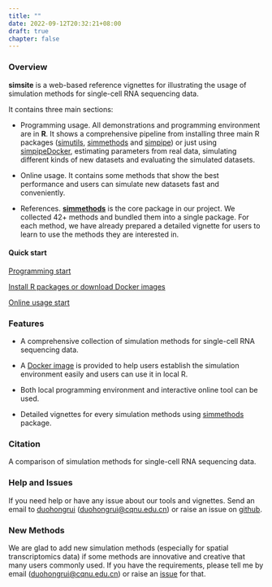 ```yaml
---
title: ""
date: 2022-09-12T20:32:21+08:00
draft: true
chapter: false
---
```


### Overview

**simsite** is a web-based reference vignettes for illustrating the usage of simulation methods for single-cell RNA sequencing data.

It contains three main sections:

* Programming usage. All demonstrations and programming environment are in **R**. It shows a comprehensive pipeline from installing three main R packages ([simutils](https://github.com/duohongrui/simutils), [simmethods](https://github.com/duohongrui/simmethods) and [simpipe](https://github.com/duohongrui/simpipe)) or just using [simpipeDocker](https://github.com/duohongrui/simpipe_Docker), estimating parameters from real data, simulating different kinds of new datasets and evaluating the simulated datasets.

* Online usage. It contains some methods that show the best performance and users can simulate new datasets fast and conveniently.

* References. [**simmethods**](https://github.com/duohongrui/simmethods) is the core package in our project. We collected 42+ methods and bundled them into a single package. For each method, we have already prepared a detailed vignette for users to learn to use the methods they are interested in.

#### Quick start

[Programming start](/programming_usage/)

[Install R packages or download Docker images](/programming_usage/1-installation)

[Online usage start](/online_usage/)

### Features

* A comprehensive collection of simulation methods for single-cell RNA sequencing data.

* A [Docker image](https://hub.docker.com/r/duohongrui/simpipe) is provided to help users establish the simulation environment easily and users can use it in local R.

* Both local programming environment and interactive online tool can be used.

* Detailed vignettes for every simulation methods using [simmethods](https://github.com/duohongrui/simmethods) package.


### Citation
A comparison of simulation methods for single-cell RNA sequencing data.

### Help and Issues

If you need help or have any issue about our tools and vignettes. Send an email to [duohongrui](https://github.com/duohongrui) (duohongrui@cqnu.edu.cn) or raise an issue on [github](https://github.com/duohongrui).

### New Methods

We are glad to add new simulation methods (especially for spatial transcriptomics data) if some methods are innovative and creative that many users commonly used. If you have the requirements, please tell me by email (duohongrui@cqnu.edu.cn) or raise an [issue](https://github.com/duohongrui/simmethods/issues) for that.
